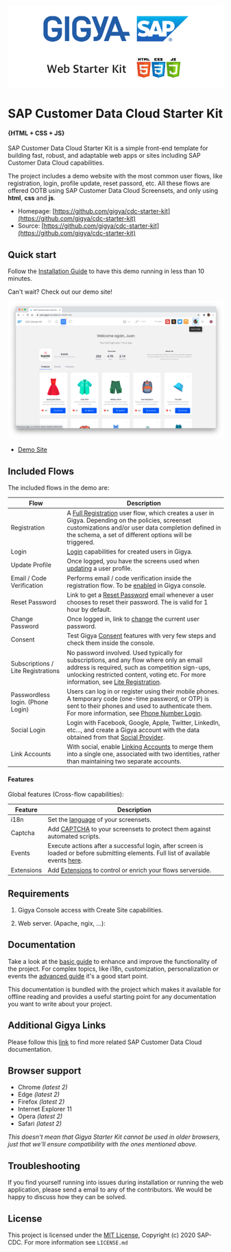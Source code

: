 ![Create Site](docs/img/readme/0-gigya-starter-kit-v5.png)

# **SAP Customer Data Cloud Starter Kit**
#### **{**HTML + CSS + JS**}**


SAP Customer Data Cloud Starter Kit is a simple front-end template for building
fast, robust, and adaptable web apps or sites including SAP Customer Data Cloud capabilities.

The project includes a demo website with the most common user flows, like registration, login, profile update, reset passord, etc. All these flows are offered OOTB using SAP Customer Data Cloud Screensets, and only using **html**, **css** and **js**.

* Homepage: [https://github.com/gigya/cdc-starter-kit](https://github.com/gigya/cdc-starter-kit)
* Source: [https://github.com/gigya/cdc-starter-kit](https://github.com/gigya/cdc-starter-kit)

## Quick start

Follow the [Installation Guide](docs/install.md) to have this demo running in less than 10 minutes.

Can't wait? Check out our demo site!

 ![Demo Site](docs/img/basic/1-logged-with-edit-profile.png)
* [Demo Site](https://juan.gigya-cs.com/cdc-starter-kit/)

## Included Flows

The included flows in the demo are:

| Flow | Description |
|-|-|
| Registration | A [Full Registration](https://developers.gigya.com/display/GD/Screen-Sets#Screen-Sets-RegistrationFlows) user flow, which creates a user in Gigya. Depending on the policies, screenset customizations and/or user data completion defined in the schema, a set of different options will be triggered.|
| Login | [Login](https://developers.gigya.com/display/GD/Screen-Sets#Screen-Sets-RegistrationFlows) capabilities for created users in Gigya. |
| Update Profile | Once logged, you have the screens used when [updating](https://developers.gigya.com/display/GD/Default+Screen-sets#DefaultScreen-sets-DefaultScreen-Sets) a user profile. |
| Email / Code Verification | Performs email / code verification inside the registration flow. To be [enabled](https://developers.gigya.com/display/GD/Policies#Policies-email_verificationEmailVerification) in Gigya console. |
| Reset Password | Link to get a [Reset Password](https://developers.gigya.com/display/GD/Email+Templates#EmailTemplates-PasswordReset) email whenever a user chooses to reset their password. The is valid for 1 hour by default.|
| Change Password | Once logged in, link to [change](https://developers.gigya.com/display/GD/Policies#Policies-PasswordChange) the current user password. |
| Consent | Test Gigya [Consent](https://developers.gigya.com/display/GD/Consent+Management) features with very few steps and check them inside the console. |
| Subscriptions / Lite Registrations | No password involved. Used typically for subscriptions, and any flow where only an email address is required, such as competition sign-ups, unlocking restricted content, voting etc. For more information, see [Lite Registration](). |
| Passwordless login. (Phone Login) | Users can log in or register using their mobile phones. A temporary code (one-time password, or OTP) is sent to their phones and used to authenticate them. For more information, see [Phone Number Login](https://developers.gigya.com/display/GD/Phone+Number+Login). |
| Social Login | Login with Facebook, Google, Apple, Twitter, LinkedIn, etc..., and create a Gigya account with the data obtained from that [Social Provider](https://developers.gigya.com/display/GD/Social+Login). |
| Link Accounts | With social, enable [Linking Accounts](https://developers.gigya.com/display/GD/Linking+Social+Accounts) to merge them into a single one, associated with two identities, rather than maintaining two separate accounts. |


#### Features

Global features (Cross-flow capabilities):

<!---
| Registration Completion |  |
| TFA | |
| Concatenate Screensets | Split your form into several to improve the user experience. See [doc](). |
-->

| Feature | Description |
|-|-|
| i18n | Set the [language]() of your screensets. |
| Captcha | Add [CAPTCHA]() to your screensets to protect them against automated scripts. |
| Events | Execute actions after a successful login, after screen is loaded or before submitting elements. Full list of available events [here](https://developers.gigya.com/display/GD/accounts.showScreenSet+JS#accounts.showScreenSetJS-Events). |
| Extensions | Add [Extensions]() to control or enrich your flows serverside. |

## Requirements

1. Gigya Console access with Create Site capabilities.

1. Web server. (Apache, ngix, ...):

## Documentation

Take a look at the [basic guide](docs/basic.md) to enhance and improve the functionality of the project. For complex topics, like i18n, customization, personalization or events the [advanced guide](docs/advanced.md) it's a good start point.

This documentation is bundled with the project which makes it available for offline reading and provides a useful starting point for any documentation you want to write about your project.

## Additional Gigya Links

Please follow this [link](docs/links.md) to find more related SAP Customer Data Cloud documentation.

## Browser support

* Chrome *(latest 2)*
* Edge *(latest 2)*
* Firefox *(latest 2)*
* Internet Explorer 11
* Opera *(latest 2)*
* Safari *(latest 2)*

*This doesn't mean that Gigya Starter Kit cannot be used in older browsers,
just that we'll ensure compatibility with the ones mentioned above.*

## Troubleshooting

If you find yourself running into issues during installation or running the web application, please send a email to any of the contributors. We would be happy to discuss how they can be solved.


## License

This project is licensed under the [MIT License](http://www.apache.org/licenses/LICENSE-2.0), Copyright (c) 2020 SAP-CDC. For more information see `LICENSE.md`
